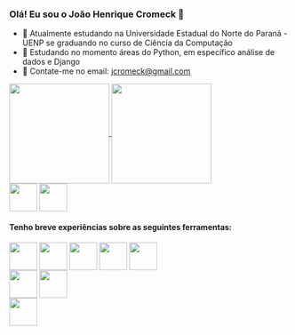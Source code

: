 ### Olá! Eu sou o João Henrique Cromeck 👋


- 🔭 Atualmente estudando na Universidade Estadual do Norte do Paraná - UENP se graduando no curso de Ciência da Computação
- 🌱 Estudando no momento áreas do Python, em específico análise de dados e Django
- 💬 Contate-me no email: jcromeck@gmail.com
<div>
  <a href="https://github.com/jcromeck">
  <img height="180em" align="center" src="https://github-readme-stats.vercel.app/api?username=jcromeck&show_icons=true&theme=radical" />
  <img height="180em" align="center" src="https://github-readme-stats.vercel.app/api/top-langs/?username=jcromeck&theme=radical" />
</div>
<div>
  <a hred="https://www.instagram.com/jhcromeck/">
  <img height="50em" align="center" src="https://img.shields.io/badge/Instagram-E4405F?style=for-the-badge&logo=instagram&logoColor=white" />
  <a hred="https://www.linkedin.com/in/joão-henrique-cromeck-47b325221/">
  <img height="50em" align="center" src="https://img.shields.io/badge/LinkedIn-0077B5?style=for-the-badge&logo=linkedin&logoColor=white" />
</div>

    
#### Tenho breve experiências sobre as seguintes ferramentas:
    
<div>
  <img height="50em" align="center" src="https://img.shields.io/badge/Django-092E20?style=for-the-badge&logo=django&logoColor=green" />
  <img height="50em" align="center" src="https://img.shields.io/badge/C%23-239120?style=for-the-badge&logo=c-sharp&logoColor=white" />
  <img height="50em" align="center" src="https://img.shields.io/badge/C%2B%2B-00599C?style=for-the-badge&logo=c%2B%2B&logoColor=white" />
  <img height="50em" align="center" src="https://img.shields.io/badge/Python-3776AB?style=for-the-badge&logo=python&logoColor=white" />
  <img height="50em" align="center" src="https://img.shields.io/badge/Java-ED8B00?style=for-the-badge&logo=openjdk&logoColor=white" />
</div>
<div>
  <img height="50em" align="center" src="https://img.shields.io/badge/SQLite-07405E?style=for-the-badge&logo=sqlite&logoColor=white" />
  <img height="50em" align="center" src="https://img.shields.io/badge/PostgreSQL-316192?style=for-the-badge&logo=postgresql&logoColor=white" />
</div>
<div>
  <img height="50em" align="center" src="https://img.shields.io/badge/Unity-100000?style=for-the-badge&logo=unity&logoColor=white" />
</div>
